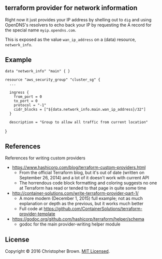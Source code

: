 ## terraform provider for network information

Right now it just provides your IP address by shelling out to `dig` and using OpenDNS's resolvers to echo back your IP by requesting the A record for the special name `myip.opendns.com`.

This is exposed as the value `wan_ip_address` on a (data) resource, `network_info`.


## Example

    data "network_info" "main" { }

    resource "aws_security_group" "cluster_sg" {
      ...

      ingress {
        from_port = 0
        to_port = 0
        protocol = "-1"
        cidr_blocks = ["${data.network_info.main.wan_ip_address}/32"]
      }

      description = "Group to allow all traffic from current location"
   }


## References

References for writing custom providers

- <https://www.hashicorp.com/blog/terraform-custom-providers.html>
  * From the official Terraform blog, but it's out of date (written on September 26, 2014) and a lot of it doesn't work with current API
  * The horrendous code block formatting and coloring suggests no one at Terraform has read or tended to that page in quite some time
- <http://container-solutions.com/write-terraform-provider-part-1/>
  * A more modern (December 1, 2015) full example; not as much explanation or depth as the previous, but it works much better
  * Full code at <https://github.com/ContainerSolutions/terraform-provider-template>
- <https://godoc.org/github.com/hashicorp/terraform/helper/schema>
  * godoc for the main provider-writing helper module


## License

Copyright © 2016 Christopher Brown. [MIT Licensed](https://chbrown.github.io/licenses/MIT/#2016).
